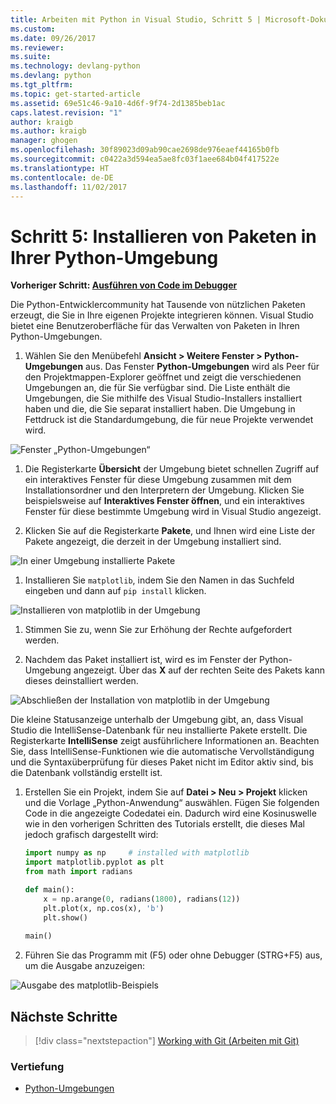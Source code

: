 ```yaml
---
title: Arbeiten mit Python in Visual Studio, Schritt 5 | Microsoft-Dokumentation
ms.custom: 
ms.date: 09/26/2017
ms.reviewer: 
ms.suite: 
ms.technology: devlang-python
ms.devlang: python
ms.tgt_pltfrm: 
ms.topic: get-started-article
ms.assetid: 69e51c46-9a10-4d6f-9f74-2d1385beb1ac
caps.latest.revision: "1"
author: kraigb
ms.author: kraigb
manager: ghogen
ms.openlocfilehash: 30f89023d09ab90cae2698de976eaef44165b0fb
ms.sourcegitcommit: c0422a3d594ea5ae8fc03f1aee684b04f417522e
ms.translationtype: HT
ms.contentlocale: de-DE
ms.lasthandoff: 11/02/2017
---
```

# <a name="step-5-installing-packages-in-your-python-environment"></a>Schritt 5: Installieren von Paketen in Ihrer Python-Umgebung

**Vorheriger Schritt: [Ausführen von Code im Debugger](vs-tutorial-01-04.md)**

Die Python-Entwicklercommunity hat Tausende von nützlichen Paketen erzeugt, die Sie in Ihre eigenen Projekte integrieren können. Visual Studio bietet eine Benutzeroberfläche für das Verwalten von Paketen in Ihren Python-Umgebungen.

1. Wählen Sie den Menübefehl **Ansicht > Weitere Fenster > Python-Umgebungen** aus. Das Fenster **Python-Umgebungen** wird als Peer für den Projektmappen-Explorer geöffnet und zeigt die verschiedenen Umgebungen an, die für Sie verfügbar sind. Die Liste enthält die Umgebungen, die Sie mithilfe des Visual Studio-Installers installiert haben und die, die Sie separat installiert haben. Die Umgebung in Fettdruck ist die Standardumgebung, die für neue Projekte verwendet wird.

  ![Fenster „Python-Umgebungen“](media/environments-default-view-blue.png)

1. Die Registerkarte **Übersicht** der Umgebung bietet schnellen Zugriff auf ein interaktives Fenster für diese Umgebung zusammen mit dem Installationsordner und den Interpretern der Umgebung. Klicken Sie beispielsweise auf **Interaktives Fenster öffnen**, und ein interaktives Fenster für diese bestimmte Umgebung wird in Visual Studio angezeigt.

1. Klicken Sie auf die Registerkarte **Pakete**, und Ihnen wird eine Liste der Pakete angezeigt, die derzeit in der Umgebung installiert sind.

  ![In einer Umgebung installierte Pakete](media/environments-installed-packages-blue.png)

1. Installieren Sie `matplotlib`, indem Sie den Namen in das Suchfeld eingeben und dann auf `pip install` klicken.

  ![Installieren von matplotlib in der Umgebung](media/environments-add-matplotlib1.png)

1. Stimmen Sie zu, wenn Sie zur Erhöhung der Rechte aufgefordert werden.
 
1. Nachdem das Paket installiert ist, wird es im Fenster der Python-Umgebung angezeigt. Über das **X** auf der rechten Seite des Pakets kann dieses deinstalliert werden. 

  ![Abschließen der Installation von matplotlib in der Umgebung](media/environments-add-matplotlib2.png)

  Die kleine Statusanzeige unterhalb der Umgebung gibt, an, dass Visual Studio die IntelliSense-Datenbank für neu installierte Pakete erstellt. Die Registerkarte **IntelliSense** zeigt ausführlichere Informationen an. Beachten Sie, dass IntelliSense-Funktionen wie die automatische Vervollständigung und die Syntaxüberprüfung für dieses Paket nicht im Editor aktiv sind, bis die Datenbank vollständig erstellt ist.

1. Erstellen Sie ein Projekt, indem Sie auf **Datei > Neu > Projekt** klicken und die Vorlage „Python-Anwendung“ auswählen. Fügen Sie folgenden Code in die angezeigte Codedatei ein. Dadurch wird eine Kosinuswelle wie in den vorherigen Schritten des Tutorials erstellt, die dieses Mal jedoch grafisch dargestellt wird:

    ```python  
    import numpy as np     # installed with matplotlib
    import matplotlib.pyplot as plt
    from math import radians

    def main():  
        x = np.arange(0, radians(1800), radians(12))
        plt.plot(x, np.cos(x), 'b')
        plt.show()
                    
    main()
    ```  

1. Führen Sie das Programm mit (F5) oder ohne Debugger (STRG+F5) aus, um die Ausgabe anzuzeigen:

  ![Ausgabe des matplotlib-Beispiels](media/environments-add-matplotlib3.png)


## <a name="next-steps"></a>Nächste Schritte

> [!div class="nextstepaction"]
> [Working with Git (Arbeiten mit Git)](vs-tutorial-01-06.md)

### <a name="going-deeper"></a>Vertiefung
- [Python-Umgebungen](python-environments.md)

